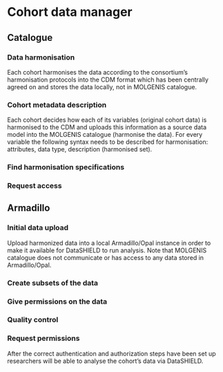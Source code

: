 # Cohort data manager

## Catalogue

### Data harmonisation
Each cohort harmonises the data according to the consortium’s harmonisation protocols into the CDM format which has been centrally agreed on and stores the data locally, not in MOLGENIS catalogue.
### Cohort metadata description
Each cohort decides how each of its variables (original cohort data) is harmonised to the CDM and uploads this information as a source data model into the MOLGENIS catalogue (harmonise the data). For every variable the following syntax needs to be described for harmonisation: attributes, data type, description (harmonised set).
### Find harmonisation specifications

### Request access

## Armadillo

### Initial data upload
Upload harmonized data into a local Armadillo/Opal instance in order to make it available for DataSHIELD to run analysis. Note that MOLGENIS catalogue does not communicate or has access to any data stored in Armadillo/Opal.
### Create subsets of the data

### Give permissions on the data

### Quality control

### Request permissions
After the correct authentication and authorization steps have been set up researchers will be able to analyse the cohort’s data via DataSHIELD.
